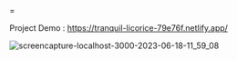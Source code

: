 =

Project Demo : https://tranquil-licorice-79e76f.netlify.app/ 

![screencapture-localhost-3000-2023-06-18-11_59_08](https://github.com/sunil9813/Crowny-Hotel/assets/67497228/8dbbba24-29c0-42cb-9867-9aa99357e37d)
